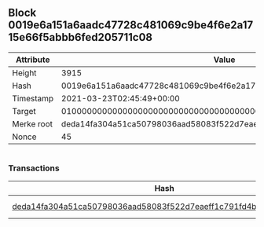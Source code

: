## Block 0019e6a151a6aadc47728c481069c9be4f6e2a1715e66f5abbb6fed205711c08

Attribute | Value
--- | ---
Height | 3915
Hash | 0019e6a151a6aadc47728c481069c9be4f6e2a1715e66f5abbb6fed205711c08
Timestamp | 2021-03-23T02:45:49+00:00
Target | 0100000000000000000000000000000000000000000000000000000000000000
Merke root | deda14fa304a51ca50798036aad58083f522d7eaeff1c791fd4b790453a390d6
Nonce | 45

```

```

### Transactions

Hash | Amount
--- | ---
[deda14fa304a51ca50798036aad58083f522d7eaeff1c791fd4b790453a390d6](deda14fa304a51ca50798036aad58083f522d7eaeff1c791fd4b790453a390d6.md) | 10.00000000 SKEPTI 
